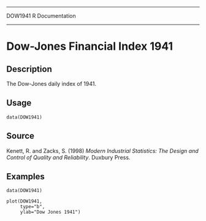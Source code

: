   --------- -----------------
  DOW1941   R Documentation
  --------- -----------------

Dow-Jones Financial Index 1941
==============================

Description
-----------

The Dow-Jones daily index of 1941.

Usage
-----

    data(DOW1941)

Source
------

Kenett, R. and Zacks, S. (1998) *Modern Industrial Statistics: The
Design and Control of Quality and Reliability*. Duxbury Press.

Examples
--------

    data(DOW1941)

    plot(DOW1941,          
         type="b", 
         ylab="Dow Jones 1941")
